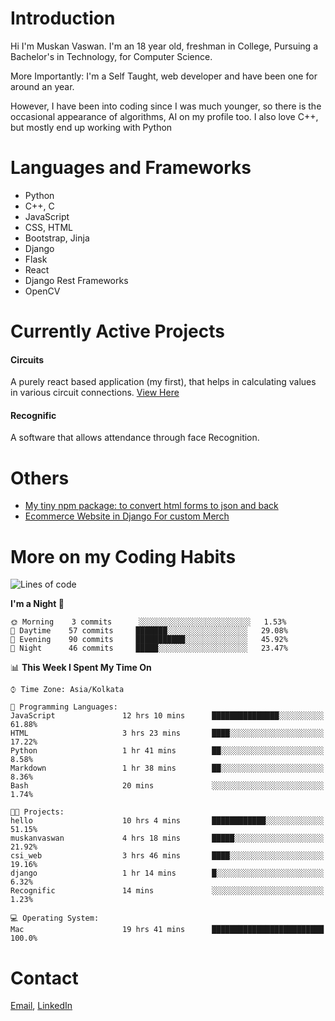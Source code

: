 <!-- - I’m currently working on:
&nbsp;&nbsp;&nbsp;&nbsp;&nbsp;&nbsp; *Circuits*[https://muskanvaswan.github.io/circuits] which, as the name suggests,  is a calculator for solving circuits with ease. This is my first React project
#### I’m currently learning : 
&nbsp;&nbsp;&nbsp;&nbsp;&nbsp;&nbsp; React.js
#### Ask me about:
&nbsp;&nbsp;&nbsp;&nbsp;&nbsp;&nbsp; Anything
#### How to reach me:
&nbsp;&nbsp;&nbsp;&nbsp;&nbsp;&nbsp; Email[mailto:muskanvaswan@gmail.com] LinkedIn[https://www.linkedin.com/in/muskan-vaswan?lipi=urn%3Ali%3Apage%3Ad_flagship3_profile_view_base_contact_details%3B%2FQpdlv5fQ12Ru4DkW2TysA%3D%3D]
#### Pronouns:
&nbsp;&nbsp;&nbsp;&nbsp;&nbsp;&nbsp; Her -->

# Introduction
Hi I'm Muskan Vaswan.
I'm an 18 year old,
freshman in College,
Pursuing a Bachelor's in Technology, for Computer Science.

More Importantly: I'm a Self Taught, web developer and have been one for around an year.

However, I have been into coding since I was much younger, so there is the occasional appearance of algorithms, AI on my profile too. I also love C++, but mostly end up working with Python


# Languages and Frameworks

- Python
- C++, C
- JavaScript
- CSS, HTML 
- Bootstrap, Jinja
- Django
- Flask
- React 
- Django Rest Frameworks
- OpenCV

# Currently Active Projects

#### Circuits
A purely react based application (my first), that helps in calculating values in various circuit connections.
[View Here](https://muskanvaswan.github.io/circuits')

#### Recognific
A software that allows attendance through face Recognition.

# Others
- [My tiny npm package: to convert html forms to json and back](https://www.npmjs.com/package/forms-dynamically)
- [Ecommerce Website in Django For custom Merch](https://merch-commerce.herokuapp.com/)

# More on my Coding Habits

<!--START_SECTION:waka-->
![Lines of code](https://img.shields.io/badge/From%20Hello%20World%20I%27ve%20Written-104879%20lines%20of%20code-blue)

**I'm a Night 🦉** 

```text
🌞 Morning    3 commits      ░░░░░░░░░░░░░░░░░░░░░░░░░   1.53% 
🌆 Daytime    57 commits     ███████░░░░░░░░░░░░░░░░░░   29.08% 
🌃 Evening    90 commits     ███████████░░░░░░░░░░░░░░   45.92% 
🌙 Night      46 commits     █████░░░░░░░░░░░░░░░░░░░░   23.47%

```


📊 **This Week I Spent My Time On** 

```text
⌚︎ Time Zone: Asia/Kolkata

💬 Programming Languages: 
JavaScript               12 hrs 10 mins      ███████████████░░░░░░░░░░   61.88% 
HTML                     3 hrs 23 mins       ████░░░░░░░░░░░░░░░░░░░░░   17.22% 
Python                   1 hr 41 mins        ██░░░░░░░░░░░░░░░░░░░░░░░   8.58% 
Markdown                 1 hr 38 mins        ██░░░░░░░░░░░░░░░░░░░░░░░   8.36% 
Bash                     20 mins             ░░░░░░░░░░░░░░░░░░░░░░░░░   1.74%

🐱‍💻 Projects: 
hello                    10 hrs 4 mins       ████████████░░░░░░░░░░░░░   51.15% 
muskanvaswan             4 hrs 18 mins       █████░░░░░░░░░░░░░░░░░░░░   21.92% 
csi_web                  3 hrs 46 mins       ████░░░░░░░░░░░░░░░░░░░░░   19.16% 
django                   1 hr 14 mins        █░░░░░░░░░░░░░░░░░░░░░░░░   6.32% 
Recognific               14 mins             ░░░░░░░░░░░░░░░░░░░░░░░░░   1.23%

💻 Operating System: 
Mac                      19 hrs 41 mins      █████████████████████████   100.0%

```


<!--END_SECTION:waka-->

# Contact

[Email](mailto:muskanvaswan@gmail.com), [LinkedIn](https://www.linkedin.com/in/muskan-vaswan?lipi=urn%3Ali%3Apage%3Ad_flagship3_profile_view_base_contact_details%3B%2FQpdlv5fQ12Ru4DkW2TysA%3D%3D)



